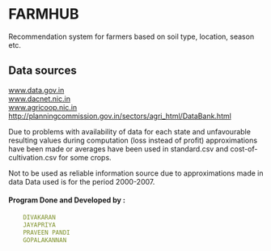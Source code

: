 # FARMHUB
Recommendation system for farmers based on soil type, location, season etc.

## Data sources
www.data.gov.in  
www.dacnet.nic.in  
www.agricoop.nic.in  
http://planningcommission.gov.in/sectors/agri_html/DataBank.html  

Due to problems with availability of data for each state and unfavourable resulting values during computation (loss instead of profit) approximations have been made or averages have been used in standard.csv and cost-of-cultivation.csv for some crops.


Not to be used as reliable information source due to approximations made in data
Data used is for the period 2000-2007.


#### Program Done and Developed by :
```yaml
    DIVAKARAN 
    JAYAPRIYA
    PRAVEEN PANDI
    GOPALAKANNAN 
```
